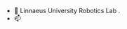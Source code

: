 - 👋 Linnaeus University Robotics Lab
.
- 📫 
<!---
LNU-Robotics-Lab/LNU-Robotics-Lab is a ✨ special ✨ repository because its `README.md` (this file) appears on your GitHub profile.
You can click the Preview link to take a look at your changes.
--->
